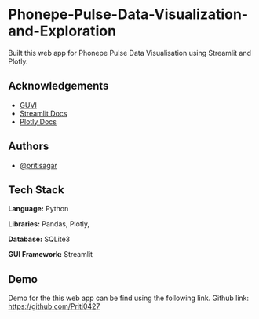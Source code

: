 # Phonepe-Pulse-Data-Visualization-and-Exploration


Built this  web app for Phonepe Pulse Data Visualisation using Streamlit and Plotly. 

## Acknowledgements

 - [GUVI](https://www.guvi.in/)
 - [Streamlit Docs](https://docs.streamlit.io/)
 - [Plotly Docs](https://plotly.com/)


## Authors

- [@pritisagar](https://github.com/Priti0427)


## Tech Stack

**Language:** Python

**Libraries:** Pandas, Plotly, 

**Database:** SQLite3

**GUI Framework:** Streamlit


## Demo

Demo for the this web app can be find using the following link. Github link: https://github.com/Priti0427
